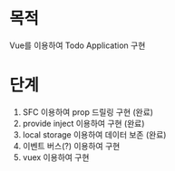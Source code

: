 # 목적
Vue를 이용하여 Todo Application 구현
# 단계
1. SFC 이용하여 prop 드릴링 구현 (완료)
2. provide inject 이용하여 구현 (완료)
3. local storage 이용하여 데이터 보존 (완료)
4. 이벤트 버스(?) 이용하여 구현
5. vuex 이용하여 구현
